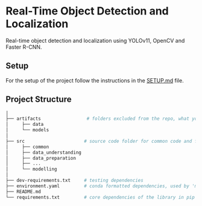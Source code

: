 # Real-Time Object Detection and Localization

Real-time object detection and localization using YOLOv11, OpenCV and Faster R-CNN.

## Setup

For the setup of the project follow the instructions in the [SETUP.md](docs/SETUP.md) file.

## Project Structure

```bash
│
├── artifacts                 # folders excluded from the repo, what you store here it won't be store in the repo
│     ├── data
│     └── models
│
├── src                      # source code folder for common code and for CRISP-DM steps
│     ├── common
│     ├── data_understanding
│     ├── data_preparation
│     ├── ...               
│     └── modelling
│
├── dev-requirements.txt     # testing dependencies
├── environment.yaml         # conda formatted dependencies, used by 'make init' to create the virtualenv
├── README.md                
└── requirements.txt         # core dependencies of the library in pip format
```
